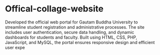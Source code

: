 # Offical-collage-website
Developed the official web portal for Gautam Buddha University to streamline student registration and administrative processes. The site includes user authentication, secure data handling, and dynamic dashboards for students and faculty. Built using HTML, CSS, PHP, JavaScript, and MySQL, the portal ensures responsive design and efficient user expe
